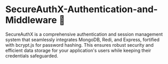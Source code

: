# SecureAuthX-Authentication-and-Middleware 🔐
SecureAuthX is a comprehensive authentication and session management system that seamlessly integrates MongoDB, Redi, and Express, fortified with bcrypt.js for password hashing. This ensures robust security and efficient data storage for your application's users while keeping their credentials safeguarded.
